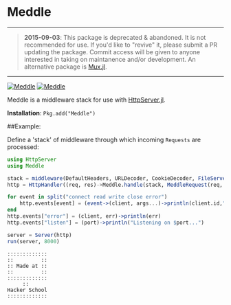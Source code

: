 Meddle
======

---

> **2015-09-03**: This package is deprecated & abandoned. It is not recommended for use.
> If you'd like to "revive" it, please submit a PR updating the package.
> Commit access will be given to anyone interested in taking on maintanence and/or development.
> An alternative package is [Mux.jl](https://github.com/one-more-minute/Mux.jl).

---

[![Meddle](http://pkg.julialang.org/badges/Meddle_0.3.svg)](http://pkg.julialang.org/?pkg=Meddle&ver=0.3)
[![Meddle](http://pkg.julialang.org/badges/Meddle_0.4.svg)](http://pkg.julialang.org/?pkg=Meddle&ver=0.4)

Meddle is a middleware stack for use with [HttpServer.jl](https://github.com/JuliaWeb/HttpServer.jl).

**Installation**: `Pkg.add("Meddle")`

##Example:

Define a 'stack' of middleware through which incoming `Requests` are processed:

```julia
using HttpServer
using Meddle

stack = middleware(DefaultHeaders, URLDecoder, CookieDecoder, FileServer(pwd()), NotFound)
http = HttpHandler((req, res)->Meddle.handle(stack, MeddleRequest(req, Dict{Symbol,Any}()), res))

for event in split("connect read write close error")
    http.events[event] = (event->(client, args...)->println(client.id,": $event"))(event)
end
http.events["error"] = (client, err)->println(err)
http.events["listen"] = (port)->println("Listening on $port...")

server = Server(http)
run(server, 8000)
```


```
:::::::::::::
::         ::
:: Made at ::
::         ::
:::::::::::::
     ::
Hacker School
:::::::::::::
```

